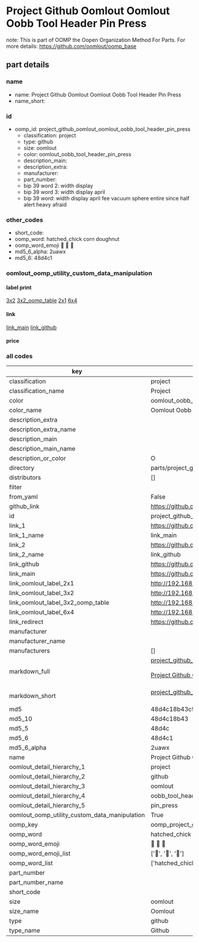 # Project Github Oomlout Oomlout Oobb Tool Header Pin Press  

note: This is part of OOMP the Oopen Organization Method For Parts. For more details: https://github.com/oomlout/oomp_base

##  part details
  







### name
* name: Project Github Oomlout Oomlout Oobb Tool Header Pin Press
* name_short: 
### id
* oomp_id: project_github_oomlout_oomlout_oobb_tool_header_pin_press
  * classification: project
  * type: github
  * size: oomlout
  * color: oomlout_oobb_tool_header_pin_press
  * description_main: 
  * description_extra: 
  * manufacturer: 
  * part_number: 
  * bip 39 word 2: width display
  * bip 39 word 3: width display april
  * bip 39 word: width display april fee vacuum sphere entire since half alert heavy afraid

### other_codes
* short_code: 
* oomp_word: hatched_chick corn doughnut
* oomp_word_emoji :hatched_chick: :corn: :doughnut:
* md5_6_alpha: 2uawx
* md5_6: 48d4c1






### oomlout_oomp_utility_custom_data_manipulation
#### label print
[3x2](http://192.168.1.245:1112/?label=oomp%202uawx)
[3x2_oomp_table](http://192.168.1.108:1112/?label=oomp%202uawx)
[2x1](http://192.168.1.242:1112/?label=oomp%202uawx)
[6x4](http://192.168.1.55:1112/?label=oomp%202uawx)    

#### link

[link_main](https://github.com/oomlout/oomlout_oomp_version_1_messy/tree/main/parts/project_github_oomlout_oomlout_oobb_tool_header_pin_press) [link_github](https://github.com/oomlout/oomlout_oomp_version_1_messy/tree/main/parts/project_github_oomlout_oomlout_oobb_tool_header_pin_press)                             

#### price







### all codes 
| key | value |  
| --- | --- |  
| classification | project |  
| classification_name | Project |  
| color | oomlout_oobb_tool_header_pin_press |  
| color_name | Oomlout Oobb Tool Header Pin Press |  
| description_extra |  |  
| description_extra_name |  |  
| description_main |  |  
| description_main_name |  |  
| description_or_color | O  |  
| directory | parts/project_github_oomlout_oomlout_oobb_tool_header_pin_press |  
| distributors | [] |  
| filter |  |  
| from_yaml | False |  
| github_link | https://github.com/oomlout/oomlout_oomp_part_src/tree/main/parts/project_github_oomlout_oomlout_oobb_tool_header_pin_press |  
| id | project_github_oomlout_oomlout_oobb_tool_header_pin_press |  
| link_1 | https://github.com/oomlout/oomlout_oomp_version_1_messy/tree/main/parts/project_github_oomlout_oomlout_oobb_tool_header_pin_press |  
| link_1_name | link_main |  
| link_2 | https://github.com/oomlout/oomlout_oomp_version_1_messy/tree/main/parts/project_github_oomlout_oomlout_oobb_tool_header_pin_press |  
| link_2_name | link_github |  
| link_github | https://github.com/oomlout/oomlout_oomp_version_1_messy/tree/main/parts/project_github_oomlout_oomlout_oobb_tool_header_pin_press |  
| link_main | https://github.com/oomlout/oomlout_oomp_version_1_messy/tree/main/parts/project_github_oomlout_oomlout_oobb_tool_header_pin_press |  
| link_oomlout_label_2x1 | http://192.168.1.242:1112/?label=oomp%202uawx |  
| link_oomlout_label_3x2 | http://192.168.1.245:1112/?label=oomp%202uawx |  
| link_oomlout_label_3x2_oomp_table | http://192.168.1.108:1112/?label=oomp%202uawx |  
| link_oomlout_label_6x4 | http://192.168.1.55:1112/?label=oomp%202uawx |  
| link_redirect | https://github.com/oomlout/oomlout_oomp_version_1_messy/tree/main/parts/project_github_oomlout_oomlout_oobb_tool_header_pin_press |  
| manufacturer |  |  
| manufacturer_name |  |  
| manufacturers | [] |  
| markdown_full | [project_github_oomlout_oomlout_oobb_tool_header_pin_press](none)<br>[](none)<br>[Project Github Oomlout Oomlout Oobb Tool Header Pin Press](none)<br><br> |  
| markdown_short | [project_github_oomlout_oomlout_oobb_tool_header_pin_press](none)<br><br> |  
| md5 | 48d4c18b43c9297345f8454815cfe7d6 |  
| md5_10 | 48d4c18b43 |  
| md5_5 | 48d4c |  
| md5_6 | 48d4c1 |  
| md5_6_alpha | 2uawx |  
| name | Project Github Oomlout Oomlout Oobb Tool Header Pin Press |  
| oomlout_detail_hierarchy_1 | project |  
| oomlout_detail_hierarchy_2 | github |  
| oomlout_detail_hierarchy_3 | oomlout |  
| oomlout_detail_hierarchy_4 | oobb_tool_header |  
| oomlout_detail_hierarchy_5 | pin_press |  
| oomlout_oomp_utility_custom_data_manipulation | True |  
| oomp_key | oomp_project_github_oomlout_oomlout_oobb_tool_header_pin_press |  
| oomp_word | hatched_chick corn doughnut |  
| oomp_word_emoji | :hatched_chick: :corn: :doughnut: |  
| oomp_word_emoji_list | [':hatched_chick:', ':corn:', ':doughnut:'] |  
| oomp_word_list | ['hatched_chick', 'corn', 'doughnut'] |  
| part_number |  |  
| part_number_name |  |  
| short_code |  |  
| size | oomlout |  
| size_name | Oomlout |  
| type | github |  
| type_name | Github |  
